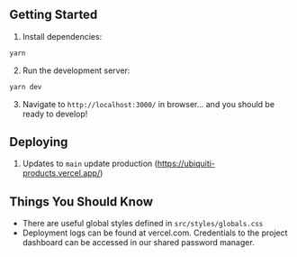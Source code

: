 ## Getting Started

1. Install dependencies:

```bash
yarn
```

2. Run the development server:

```bash
yarn dev
```

3. Navigate to `http://localhost:3000/` in browser... and you should be ready to develop!

## Deploying

1. Updates to `main` update production (https://ubiquiti-products.vercel.app/)

## Things You Should Know

- There are useful global styles defined in `src/styles/globals.css`
- Deployment logs can be found at vercel.com. Credentials to the project dashboard can be accessed in our shared password manager.
